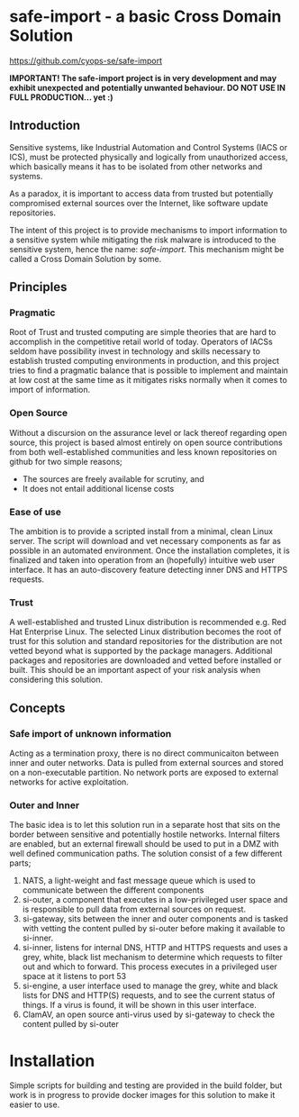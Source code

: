 # safe-import - a basic Cross Domain Solution
https://github.com/cyops-se/safe-import

__IMPORTANT! The safe-import project is in very development and may exhibit unexpected and potentially unwanted behaviour. DO NOT USE IN FULL PRODUCTION... yet :)__

## Introduction
Sensitive systems, like Industrial Automation and Control Systems (IACS or ICS), must be protected physically and logically from unauthorized access, which basically means it has to be isolated from other networks and systems.

As a paradox, it is important to access data from trusted but potentially compromised external sources over the Internet, like software update repositories.

The intent of this project is to provide mechanisms to import information to a sensitive system while mitigating the risk malware is introduced to the sensitive system, hence the name: _safe-import_. This mechanism might be called a Cross Domain Solution by some.

## Principles
### Pragmatic
Root of Trust and trusted computing are simple theories that are hard to accomplish in the competitive retail world of today. Operators of IACSs seldom have possibility invest in technology and skills necessary to establish trusted computing environments in production, and this project tries to find a pragmatic balance that is possible to implement and maintain at low cost at the same time as it mitigates risks normally when it comes to import of information.

### Open Source
Without a discursion on the assurance level or lack thereof regarding open source, this project is based almost entirely on open source contributions from both well-established communities and less known repositories on github for two simple reasons;

* The sources are freely available for scrutiny, and
* It does not entail additional license costs

### Ease of use
The ambition is to provide a scripted install from a minimal, clean Linux server. The script will download and vet necessary components as far as possible in an automated environment. Once the installation completes, it is finalized and taken into operation from an (hopefully) intuitive web user interface. It has an auto-discovery feature detecting inner DNS and HTTPS requests.

### Trust
A well-established and trusted Linux distribution is recommended e.g. Red Hat Enterprise Linux. The selected Linux distribution becomes the root of trust for this solution and standard repositories for the distribution are not vetted beyond what is supported by the package managers. Additional packages and repositories are downloaded and vetted before installed or built. This should be an important aspect of your risk analysis when considering this solution.

## Concepts
### Safe import of unknown information
Acting as a termination proxy, there is no direct communicaiton between inner and outer networks. Data is pulled from external sources and stored on a non-executable partition. No network ports are exposed to external networks for active exploitation.

### Outer and Inner
The basic idea is to let this solution run in a separate host that sits on the border between sensitive and potentially hostile networks. Internal filters are enabled, but an external firewall should be used to put in a DMZ with well defined communication paths. The solution consist of a few different parts;

1. NATS, a light-weight and fast message queue which is used to communicate between the different components
2. si-outer, a component that executes in a low-privileged user space and is responsible to pull data from external sources on request.
3. si-gateway, sits between the inner and outer components and is tasked with vetting the content pulled by si-outer before making it available to si-inner.
4. si-inner, listens for internal DNS, HTTP and HTTPS requests and uses a grey, white, black list mechanism to determine which requests to filter out and which to forward. This process executes in a privileged user space at it listens to port 53
5. si-engine, a user interface used to manage the grey, white and black lists for DNS and HTTP(S) requests, and to see the current status of things. If a virus is found, it will be shown in this user interface.
6. ClamAV, an open source anti-virus used by si-gateway to check the content pulled by si-outer

# Installation
Simple scripts for building and testing are provided in the build folder, but work is in progress to provide docker images for this solution to make it easier to use.